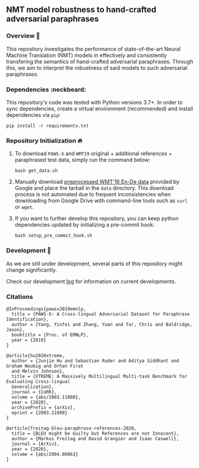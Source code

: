 ## NMT model robustness to hand-crafted adversarial paraphrases

### Overview :book:

This repository investigates the performance of state-of-the-art Neural Machine Translation (NMT) models in effectively and consistently transfering the semantics of hand-crafted adversarial paraphrases. Through this, we aim to interpret the robustness of said models to such adversarial paraphrases.

### Dependencies :neckbeard:

This repository's code was tested with Python versions 3.7+. In order to sync dependencies, create a virtual environment (recommended) and install dependencies via `pip`:

```shell
pip install -r requirements.txt
```

### Repository Initialization :fire:

1. To download `PAWS-X` and `WMT19` original + additional references + paraphrased test data, simply run the command below:

    ```shell
    bash get_data.sh
    ```

2. Manually download [preprocessed WMT'16 En-De data](https://drive.google.com/uc?export=download&id=0B_bZck-ksdkpM25jRUN2X2UxMm8) provided by Google and place the tarball in the `data` directory. This download process is not automated due to frequent inconsistencies when downloading from Google Drive with command-line tools such as `curl` or `wget`.

3. If you want to further develop this repository, you can keep python dependencies updated by initializing a pre-commit hook:

    ```shell
    bash setup_pre_commit_hook.sh
    ```

### Development :snail:

As we are still under development, several parts of this repository might change significantly.

Check our development [log](./docs/develop.md) for information on current developments.


### Citations

```
@InProceedings{pawsx2019emnlp,
  title = {PAWS-X: A Cross-lingual Adversarial Dataset for Paraphrase Identification},
  author = {Yang, Yinfei and Zhang, Yuan and Tar, Chris and Baldridge, Jason},
  booktitle = {Proc. of EMNLP},
  year = {2019}
}

@article{hu2020xtreme,
  author = {Junjie Hu and Sebastian Ruder and Aditya Siddhant and Graham Neubig and Orhan Firat
  and Melvin Johnson},
  title = {XTREME: A Massively Multilingual Multi-task Benchmark for Evaluating Cross-lingual 
  Generalization},
  journal = {CoRR},
  volume = {abs/2003.11080},
  year = {2020},
  archivePrefix = {arXiv},
  eprint = {2003.11080}
}

@article{freitag-bleu-paraphrase-references-2020,
  title = {BLEU might be Guilty but References are not Innocent},
  author = {Markus Freitag and David Grangier and Isaac Caswell},
  journal = {ArXiv},
  year = {2020},
  volume = {abs/2004.06063}
}
```
